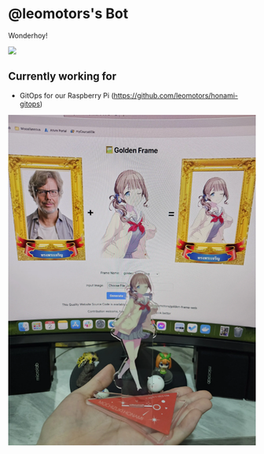 # @leomotors's Bot

Wonderhoy!

![](https://media1.tenor.com/m/AFS9JoOjFX0AAAAC/wonderhoy-project-sekai.gif)

## Currently working for

- GitOps for our Raspberry Pi (https://github.com/leomotors/honami-gitops)

![](./hona-gf.webp)
